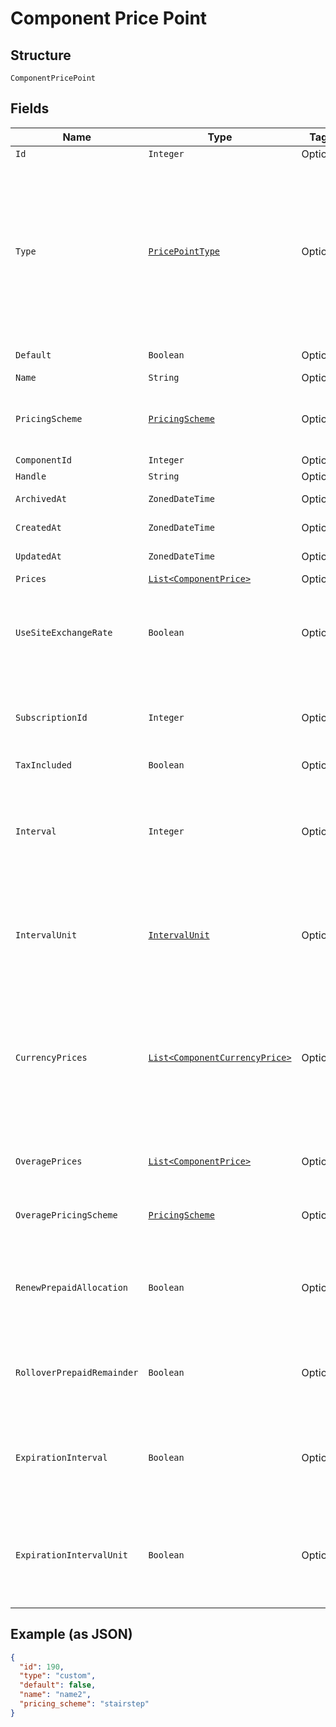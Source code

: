 
# Component Price Point

## Structure

`ComponentPricePoint`

## Fields

| Name | Type | Tags | Description | Getter | Setter |
|  --- | --- | --- | --- | --- | --- |
| `Id` | `Integer` | Optional | - | Integer getId() | setId(Integer id) |
| `Type` | [`PricePointType`](../../doc/models/price-point-type.md) | Optional | Price point type. We expose the following types:<br><br>1. **default**: a price point that is marked as a default price for a certain product.<br>2. **custom**: a custom price point.<br>3. **catalog**: a price point that is **not** marked as a default price for a certain product and is **not** a custom one. | PricePointType getType() | setType(PricePointType type) |
| `Default` | `Boolean` | Optional | Note: Refer to type attribute instead | Boolean getDefault() | setDefault(Boolean mDefault) |
| `Name` | `String` | Optional | - | String getName() | setName(String name) |
| `PricingScheme` | [`PricingScheme`](../../doc/models/pricing-scheme.md) | Optional | The identifier for the pricing scheme. See [Product Components](https://help.chargify.com/products/product-components.html) for an overview of pricing schemes. | PricingScheme getPricingScheme() | setPricingScheme(PricingScheme pricingScheme) |
| `ComponentId` | `Integer` | Optional | - | Integer getComponentId() | setComponentId(Integer componentId) |
| `Handle` | `String` | Optional | - | String getHandle() | setHandle(String handle) |
| `ArchivedAt` | `ZonedDateTime` | Optional | - | ZonedDateTime getArchivedAt() | setArchivedAt(ZonedDateTime archivedAt) |
| `CreatedAt` | `ZonedDateTime` | Optional | - | ZonedDateTime getCreatedAt() | setCreatedAt(ZonedDateTime createdAt) |
| `UpdatedAt` | `ZonedDateTime` | Optional | - | ZonedDateTime getUpdatedAt() | setUpdatedAt(ZonedDateTime updatedAt) |
| `Prices` | [`List<ComponentPrice>`](../../doc/models/component-price.md) | Optional | - | List<ComponentPrice> getPrices() | setPrices(List<ComponentPrice> prices) |
| `UseSiteExchangeRate` | `Boolean` | Optional | Whether to use the site level exchange rate or define your own prices for each currency if you have multiple currencies defined on the site. Defaults to true during creation. | Boolean getUseSiteExchangeRate() | setUseSiteExchangeRate(Boolean useSiteExchangeRate) |
| `SubscriptionId` | `Integer` | Optional | (only used for Custom Pricing - ie. when the price point's type is `custom`) The id of the subscription that the custom price point is for. | Integer getSubscriptionId() | setSubscriptionId(Integer subscriptionId) |
| `TaxIncluded` | `Boolean` | Optional | - | Boolean getTaxIncluded() | setTaxIncluded(Boolean taxIncluded) |
| `Interval` | `Integer` | Optional | The numerical interval. i.e. an interval of ‘30’ coupled with an interval_unit of day would mean this component price point would renew every 30 days. This property is only available for sites with Multifrequency enabled. | Integer getInterval() | setInterval(Integer interval) |
| `IntervalUnit` | [`IntervalUnit`](../../doc/models/interval-unit.md) | Optional | A string representing the interval unit for this component price point, either month or day. This property is only available for sites with Multifrequency enabled. | IntervalUnit getIntervalUnit() | setIntervalUnit(IntervalUnit intervalUnit) |
| `CurrencyPrices` | [`List<ComponentCurrencyPrice>`](../../doc/models/component-currency-price.md) | Optional | An array of currency pricing data is available when multiple currencies are defined for the site. It varies based on the use_site_exchange_rate setting for the price point. This parameter is present only in the response of read endpoints, after including the appropriate query parameter. | List<ComponentCurrencyPrice> getCurrencyPrices() | setCurrencyPrices(List<ComponentCurrencyPrice> currencyPrices) |
| `OveragePrices` | [`List<ComponentPrice>`](../../doc/models/component-price.md) | Optional | Applicable only to prepaid usage components. An array of overage price brackets. | List<ComponentPrice> getOveragePrices() | setOveragePrices(List<ComponentPrice> overagePrices) |
| `OveragePricingScheme` | [`PricingScheme`](../../doc/models/pricing-scheme.md) | Optional | Applicable only to prepaid usage components. Pricing scheme for overage pricing. | PricingScheme getOveragePricingScheme() | setOveragePricingScheme(PricingScheme overagePricingScheme) |
| `RenewPrepaidAllocation` | `Boolean` | Optional | Applicable only to prepaid usage components. Boolean which controls whether or not the allocated quantity should be renewed at the beginning of each period. | Boolean getRenewPrepaidAllocation() | setRenewPrepaidAllocation(Boolean renewPrepaidAllocation) |
| `RolloverPrepaidRemainder` | `Boolean` | Optional | Applicable only to prepaid usage components. Boolean which controls whether or not remaining units should be rolled over to the next period. | Boolean getRolloverPrepaidRemainder() | setRolloverPrepaidRemainder(Boolean rolloverPrepaidRemainder) |
| `ExpirationInterval` | `Boolean` | Optional | Applicable only to prepaid usage components where rollover_prepaid_remainder is true. The number of `expiration_interval_unit`s after which rollover amounts should expire. | Boolean getExpirationInterval() | setExpirationInterval(Boolean expirationInterval) |
| `ExpirationIntervalUnit` | `Boolean` | Optional | Applicable only to prepaid usage components where rollover_prepaid_remainder is true. A string representing the expiration interval unit for this component, either month or day. | Boolean getExpirationIntervalUnit() | setExpirationIntervalUnit(Boolean expirationIntervalUnit) |

## Example (as JSON)

```json
{
  "id": 190,
  "type": "custom",
  "default": false,
  "name": "name2",
  "pricing_scheme": "stairstep"
}
```

